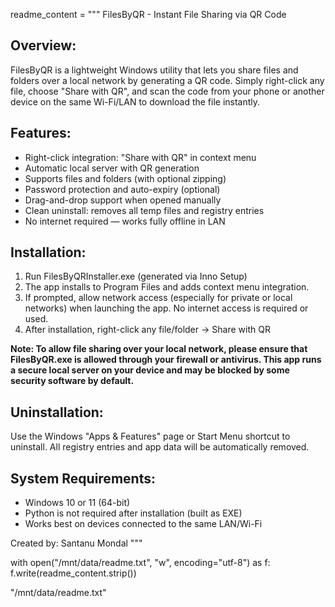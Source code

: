 readme_content = """
FilesByQR - Instant File Sharing via QR Code

Overview:
-----------
FilesByQR is a lightweight Windows utility that lets you share files and folders over a local network by generating a QR code. Simply right-click any file, choose "Share with QR", and scan the code from your phone or another device on the same Wi-Fi/LAN to download the file instantly.

Features:
----------
- Right-click integration: "Share with QR" in context menu
- Automatic local server with QR generation
- Supports files and folders (with optional zipping)
- Password protection and auto-expiry (optional)
- Drag-and-drop support when opened manually
- Clean uninstall: removes all temp files and registry entries
- No internet required — works fully offline in LAN

Installation:
--------------
1. Run FilesByQRInstaller.exe (generated via Inno Setup)
2. The app installs to Program Files and adds context menu integration.
3. If prompted, allow network access (especially for private or local networks) when launching the app. No internet access is required or used.
4. After installation, right-click any file/folder → Share with QR

**Note: To allow file sharing over your local network, please ensure that FilesByQR.exe is allowed through your firewall or antivirus.
This app runs a secure local server on your device and may be blocked by some security software by default.**

Uninstallation:
----------------
Use the Windows "Apps & Features" page or Start Menu shortcut to uninstall.
All registry entries and app data will be automatically removed.

System Requirements:
---------------------
- Windows 10 or 11 (64-bit)
- Python is not required after installation (built as EXE)
- Works best on devices connected to the same LAN/Wi-Fi

Created by: Santanu Mondal
"""

with open("/mnt/data/readme.txt", "w", encoding="utf-8") as f:
    f.write(readme_content.strip())

"/mnt/data/readme.txt"

